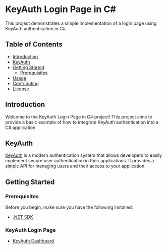 # KeyAuth Login Page in C#

This project demonstrates a simple implementation of a login page using KeyAuth authentication in C#.

## Table of Contents

- [Introduction](#introduction)
- [KeyAuth](#keyauth)
- [Getting Started](#getting-started)
  - [Prerequisites](#prerequisites)
- [Usage](#usage)
- [Contributing](#contributing)
- [License](#license)

## Introduction

Welcome to the KeyAuth Login Page in C# project! This project aims to provide a basic example of how to integrate KeyAuth authentication into a C# application.

## KeyAuth

[KeyAuth](https://keyauth.cc/) is a modern authentication system that allows developers to easily implement secure user authentication in their applications. It provides a simple API for managing users and their access to your application.

## Getting Started

### Prerequisites

Before you begin, make sure you have the following installed:

- [.NET SDK](https://dotnet.microsoft.com/download)

### KeyAuth Login Page

- [KeyAuth Dashboard](https://keyauth.cc/app/)
